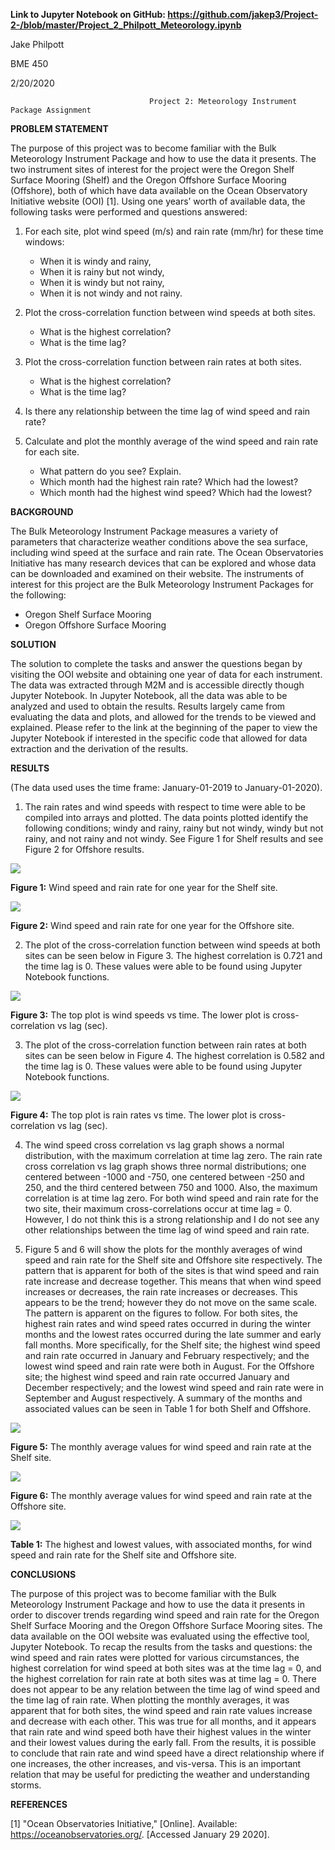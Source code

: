 __Link to Jupyter Notebook on GitHub:
https://github.com/jakep3/Project-2-/blob/master/Project_2_Philpott_Meteorology.ipynb__


Jake Philpott

BME 450

2/20/2020

                                   Project 2: Meteorology Instrument Package Assignment

__PROBLEM STATEMENT__ 

The purpose of this project was to become familiar with the Bulk Meteorology Instrument Package and how to use the data it presents. The two instrument sites of interest for the project were the Oregon Shelf Surface Mooring (Shelf) and the Oregon Offshore Surface Mooring (Offshore), both of which have data available on the Ocean Observatory Initiative website (OOI) [1]. Using one years’ worth of available data, the following tasks were performed and questions answered:

1.	For each site, plot wind speed (m/s) and rain rate (mm/hr) for these time windows:
    -	When it is windy and rainy,
    -	When it is rainy but not windy,
    -	When it is windy but not rainy,
    -	When it is not windy and not rainy.

2.	Plot the cross-correlation function between wind speeds at both sites.
    - What is the highest correlation?
    - What is the time lag?

3.	Plot the cross-correlation function between rain rates at both sites.
    - What is the highest correlation?
    - What is the time lag?

4.	Is there any relationship between the time lag of wind speed and rain rate?

5.	Calculate and plot the monthly average of the wind speed and rain rate for each site.
    - What pattern do you see? Explain.
    - Which month had the highest rain rate? Which had the lowest?
    - Which month had the highest wind speed? Which had the lowest?


__BACKGROUND__

The Bulk Meteorology Instrument Package measures a variety of parameters that characterize weather conditions above the sea surface, including wind speed at the surface and rain rate. The Ocean Observatories Initiative has many research devices that can be explored and whose data can be downloaded and examined on their website. The instruments of interest for this project are the Bulk Meteorology Instrument Packages for the following:
  - Oregon Shelf Surface Mooring
  - Oregon Offshore Surface Mooring

__SOLUTION__

The solution to complete the tasks and answer the questions began by visiting the OOI website and obtaining one year of data for each instrument. The data was extracted through M2M and is accessible directly though Jupyter Notebook. In Jupyter Notebook, all the data was able to be analyzed and used to obtain the results. Results largely came from evaluating the data and plots, and allowed for the trends to be viewed and explained. Please refer to the link at the beginning of the paper to view the Jupyter Notebook if interested in the specific code that allowed for data extraction and the derivation of the results. 

__RESULTS__

(The data used uses the time frame: January-01-2019 to January-01-2020). 

1.	The rain rates and wind speeds with respect to time were able to be compiled into arrays and plotted. The data points plotted identify the following conditions; windy and rainy, rainy but not windy, windy but not rainy, and not rainy and not windy. See Figure 1 for Shelf results and see Figure 2 for Offshore results.

![](1.jpg)

__Figure 1:__ Wind speed and rain rate for one year for the Shelf site.

![](2.jpg)

__Figure 2:__ Wind speed and rain rate for one year for the Offshore site.

2.	The plot of the cross-correlation function between wind speeds at both sites can be seen below in Figure 3. The highest correlation is 0.721 and the time lag is 0. These values were able to be found using Jupyter Notebook functions.  
 
![](3.jpg) 

__Figure 3:__ The top plot is wind speeds vs time. The lower plot is cross-correlation vs lag (sec).

3.	The plot of the cross-correlation function between rain rates at both sites can be seen below in Figure 4. The highest correlation is 0.582 and the time lag is 0. These values were able to be found using Jupyter Notebook functions.

![](4.jpg)

__Figure 4:__ The top plot is rain rates vs time. The lower plot is cross-correlation vs lag (sec).

4. The wind speed cross correlation vs lag graph shows a normal distribution, with the maximum correlation at time lag zero. The rain rate cross correlation vs lag graph shows three normal distributions; one centered between -1000 and -750, one centered between -250 and 250, and the third centered between 750 and 1000. Also, the maximum correlation is at time lag zero. For both wind speed and rain rate for the two site, their maximum cross-correlations occur at time lag = 0. However, I do not think this is a strong relationship and I do not see any other relationships between the time lag of wind speed and rain rate. 

5.	Figure 5 and 6 will show the plots for the monthly averages of wind speed and rain rate for the Shelf site and Offshore site respectively. The pattern that is apparent for both of the sites is that wind speed and rain rate increase and decrease together. This means that when wind speed increases or decreases, the rain rate increases or decreases. This appears to be the trend; however they do not move on the same scale. The pattern is apparent on the figures to follow.
For both sites, the highest rain rates and wind speed rates occurred in during the winter months and the lowest rates occurred during the late summer and early fall months. More specifically, for the Shelf site; the highest wind speed and rain rate occurred in January and February respectively; and the lowest wind speed and rain rate were both in August. For the Offshore site; the highest wind speed and rain rate occurred January and December respectively; and the lowest wind speed and rain rate were in September and August respectively. A summary of the months and associated values can be seen in Table 1 for both Shelf and Offshore.

![](5.jpg)

__Figure 5:__ The monthly average values for wind speed and rain rate at the Shelf site.

![](6.jpg)

__Figure 6:__ The monthly average values for wind speed and rain rate at the Offshore site.

![](7.jpg) 

__Table 1:__ The highest and lowest values, with associated months, for wind speed and rain rate for the Shelf site and Offshore site. 

__CONCLUSIONS__

The purpose of this project was to become familiar with the Bulk Meteorology Instrument Package and how to use the data it presents in order to discover trends regarding wind speed and rain rate for the Oregon Shelf Surface Mooring and the Oregon Offshore Surface Mooring sites. The data available on the OOI website was evaluated using the effective tool, Jupyter Notebook. To recap the results from the tasks and questions: the wind speed and rain rates were plotted for various circumstances, the highest correlation for wind speed at both sites was at the time lag = 0, and the highest correlation for rain rate at both sites was at time lag = 0. There does not appear to be any relation between the time lag of wind speed and the time lag of rain rate. When plotting the monthly averages, it was apparent that for both sites, the wind speed and rain rate values increase and decrease with each other. This was true for all months, and it appears that rain rate and wind speed both have their highest values in the winter and their lowest values during the early fall. From the results, it is possible to conclude that rain rate and wind speed have a direct relationship where if one increases, the other increases, and vis-versa. This is an important relation that may be useful for predicting the weather and understanding storms.  

__REFERENCES__

[1] 	"Ocean Observatories Initiative," [Online]. Available: https://oceanobservatories.org/. [Accessed January 29 2020].


